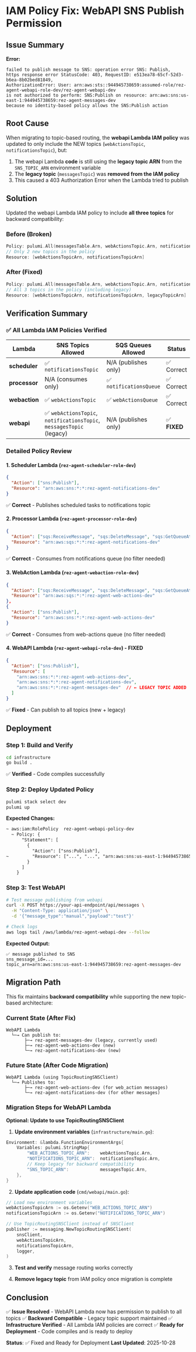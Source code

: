 # IAM Policy Fix: WebAPI SNS Publish Permission

## Issue Summary

**Error:**
```
failed to publish message to SNS: operation error SNS: Publish,
https response error StatusCode: 403, RequestID: e513ea78-65cf-52d3-b6ea-8b02bed81849,
AuthorizationError: User: arn:aws:sts::944945738659:assumed-role/rez-agent-webapi-role-dev/rez-agent-webapi-dev
is not authorized to perform: SNS:Publish on resource: arn:aws:sns:us-east-1:944945738659:rez-agent-messages-dev
because no identity-based policy allows the SNS:Publish action
```

## Root Cause

When migrating to topic-based routing, the **webapi Lambda IAM policy** was updated to only include the NEW topics (`webActionsTopic`, `notificationsTopic`), but:

1. The webapi Lambda **code** is still using the **legacy topic ARN** from the `SNS_TOPIC_ARN` environment variable
2. The **legacy topic** (`messagesTopic`) was **removed from the IAM policy**
3. This caused a 403 Authorization Error when the Lambda tried to publish

## Solution

Updated the webapi Lambda IAM policy to include **all three topics** for backward compatibility:

### Before (Broken)
```go
Policy: pulumi.All(messagesTable.Arn, webActionsTopic.Arn, notificationsTopic.Arn).ApplyT(...)
// Only 2 new topics in the policy
Resource: [webActionsTopicArn, notificationsTopicArn]
```

### After (Fixed)
```go
Policy: pulumi.All(messagesTable.Arn, webActionsTopic.Arn, notificationsTopic.Arn, messagesTopic.Arn).ApplyT(...)
// All 3 topics in the policy (including legacy)
Resource: [webActionsTopicArn, notificationsTopicArn, legacyTopicArn]
```

## Verification Summary

### ✅ All Lambda IAM Policies Verified

| Lambda | SNS Topics Allowed | SQS Queues Allowed | Status |
|--------|-------------------|-------------------|---------|
| **scheduler** | ✅ `notificationsTopic` | N/A (publishes only) | ✅ Correct |
| **processor** | N/A (consumes only) | ✅ `notificationsQueue` | ✅ Correct |
| **webaction** | ✅ `webActionsTopic` | ✅ `webActionsQueue` | ✅ Correct |
| **webapi** | ✅ `webActionsTopic`, `notificationsTopic`, `messagesTopic` (legacy) | N/A (publishes only) | ✅ **FIXED** |

### Detailed Policy Review

#### 1. Scheduler Lambda (`rez-agent-scheduler-role-dev`)
```json
{
  "Action": ["sns:Publish"],
  "Resource": "arn:aws:sns:*:*:rez-agent-notifications-dev"
}
```
✅ **Correct** - Publishes scheduled tasks to notifications topic

#### 2. Processor Lambda (`rez-agent-processor-role-dev`)
```json
{
  "Action": ["sqs:ReceiveMessage", "sqs:DeleteMessage", "sqs:GetQueueAttributes"],
  "Resource": "arn:aws:sqs:*:*:rez-agent-notifications-dev"
}
```
✅ **Correct** - Consumes from notifications queue (no filter needed)

#### 3. WebAction Lambda (`rez-agent-webaction-role-dev`)
```json
{
  "Action": ["sqs:ReceiveMessage", "sqs:DeleteMessage", "sqs:GetQueueAttributes"],
  "Resource": "arn:aws:sqs:*:*:rez-agent-web-actions-dev"
},
{
  "Action": ["sns:Publish"],
  "Resource": "arn:aws:sns:*:*:rez-agent-web-actions-dev"
}
```
✅ **Correct** - Consumes from web-actions queue (no filter needed)

#### 4. WebAPI Lambda (`rez-agent-webapi-role-dev`) - FIXED
```json
{
  "Action": ["sns:Publish"],
  "Resource": [
    "arn:aws:sns:*:*:rez-agent-web-actions-dev",
    "arn:aws:sns:*:*:rez-agent-notifications-dev",
    "arn:aws:sns:*:*:rez-agent-messages-dev"  // ← LEGACY TOPIC ADDED
  ]
}
```
✅ **Fixed** - Can publish to all topics (new + legacy)

## Deployment

### Step 1: Build and Verify
```bash
cd infrastructure
go build .
```
✅ **Verified** - Code compiles successfully

### Step 2: Deploy Updated Policy
```bash
pulumi stack select dev
pulumi up
```

**Expected Changes:**
```diff
~ aws:iam:RolePolicy  rez-agent-webapi-policy-dev
  ~ Policy: {
      "Statement": [
        {
          "Action": ["sns:Publish"],
~         "Resource": ["...", "...", "arn:aws:sns:us-east-1:944945738659:rez-agent-messages-dev"]
        }
      ]
    }
```

### Step 3: Test WebAPI
```bash
# Test message publishing from webapi
curl -X POST https://your-api-endpoint/api/messages \
  -H "Content-Type: application/json" \
  -d '{"message_type":"manual","payload":"test"}'

# Check logs
aws logs tail /aws/lambda/rez-agent-webapi-dev --follow
```

**Expected Output:**
```
✅ message published to SNS
sns_message_id=...
topic_arn=arn:aws:sns:us-east-1:944945738659:rez-agent-messages-dev
```

## Migration Path

This fix maintains **backward compatibility** while supporting the new topic-based architecture:

### Current State (After Fix)
```
WebAPI Lambda
  └─→ Can publish to:
       ├─→ rez-agent-messages-dev (legacy, currently used)
       ├─→ rez-agent-web-actions-dev (new)
       └─→ rez-agent-notifications-dev (new)
```

### Future State (After Code Migration)
```
WebAPI Lambda (using TopicRoutingSNSClient)
  └─→ Publishes to:
       ├─→ rez-agent-web-actions-dev (for web_action messages)
       └─→ rez-agent-notifications-dev (for other messages)
```

### Migration Steps for WebAPI Lambda

**Optional: Update to use TopicRoutingSNSClient**

1. **Update environment variables** (`infrastructure/main.go`):
```go
Environment: &lambda.FunctionEnvironmentArgs{
    Variables: pulumi.StringMap{
        "WEB_ACTIONS_TOPIC_ARN":    webActionsTopic.Arn,
        "NOTIFICATIONS_TOPIC_ARN":  notificationsTopic.Arn,
        // Keep legacy for backward compatibility
        "SNS_TOPIC_ARN":            messagesTopic.Arn,
    },
}
```

2. **Update application code** (`cmd/webapi/main.go`):
```go
// Load new environment variables
webActionsTopicArn := os.Getenv("WEB_ACTIONS_TOPIC_ARN")
notificationsTopicArn := os.Getenv("NOTIFICATIONS_TOPIC_ARN")

// Use TopicRoutingSNSClient instead of SNSClient
publisher := messaging.NewTopicRoutingSNSClient(
    snsClient,
    webActionsTopicArn,
    notificationsTopicArn,
    logger,
)
```

3. **Test and verify** message routing works correctly

4. **Remove legacy topic** from IAM policy once migration is complete

## Conclusion

✅ **Issue Resolved** - WebAPI Lambda now has permission to publish to all topics
✅ **Backward Compatible** - Legacy topic support maintained
✅ **Infrastructure Verified** - All Lambda IAM policies are correct
✅ **Ready for Deployment** - Code compiles and is ready to deploy

**Status**: ✅ Fixed and Ready for Deployment
**Last Updated**: 2025-10-28

